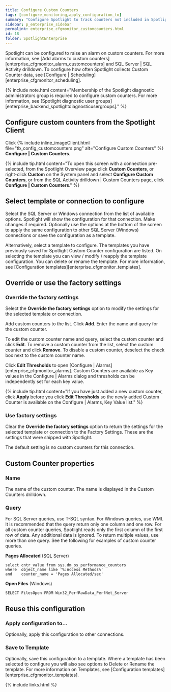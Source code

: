 ```yaml
---
title: Configure Custom Counters
tags: [configure_monitoring,apply_configuration_to]
summary: "Configure Spotlight to track counters not included in Spotlight."
sidebar: p_enterprise_sidebar
permalink: enterprise_cfgmonitor_customcounters.html
id: 18
folder: SpotlightEnterprise
---
```


Spotlight can be configured to raise an alarm on custom counters. For more information, see [Add alarms to custom counters][enterprise_cfgmonitor_alarm_customcounters] and SQL Server \| SQL Activity drilldown. To configure how often Spotlight collects Custom Counter data, see [Configure \| Scheduling][enterprise_cfgmonitor_scheduling].

{% include note.html content="Membership of the Spotlight diagnostic administrators group is required to configure custom counters. For more information, see [Spotlight diagnostic user groups][enterprise_backend_spotlightdiagnosticusergroups]." %}


## Configure custom counters from the Spotlight Client

Click {% include inline_imageClient.html file="tb_config_customcounters.png" alt="Configure Custom Counters" %} **Configure \| Custom Counters**.

{% include tip.html content="To open this screen with a connection pre-selected, from the Spotlight Overview page click **Custom Counters**, or right-click **Custom** on the System panel and select **Configure Custom Counters**, or from the SQL Activity drilldown \| Custom Counters page, click **Configure \| Custom Counters**." %}

## Select template or connection to configure

Select the SQL Server or Windows connection from the list of available options. Spotlight will show the configuration for that connection. Make changes if required. Optionally use the options at the bottom of the screen to apply the same configuration to other SQL Server (Windows) connections or save the configuration as a template.

Alternatively, select a template to configure. The templates you have previously saved for Spotlight Custom Counter configuration are listed. On selecting the template you can view / modify / reapply the template configuration. You can delete or rename the template. For more information, see [Configuration templates][enterprise_cfgmonitor_templates].

## Override or use the factory settings

### Override the factory settings

Select the **Override the factory settings** option to modify the settings for the selected template or connection.

Add custom counters to the list. Click **Add**. Enter the name and query for the custom counter.

To edit the custom counter name and query, select the custom counter and click **Edit**. To remove a custom counter from the list, select the custom counter and click **Remove**. To disable a custom counter, deselect the check box next to the custom counter name.

Click **Edit Thresholds** to open [Configure \| Alarms][enterprise_cfgmonitor_alarms]. Custom Counters are available as Key values in the Configure \| Alarms dialog and thresholds can be independently set for each key value.

{% include tip.html content="If you have just added a new custom counter, click **Apply** before you click **Edit Thresholds** so the newly added Custom Counter is available on the Configure \| Alarms, Key Value list." %}


### Use factory settings

Clear the **Override the factory settings** option to return the settings for the selected template or connection to the Factory Settings. These are the settings that were shipped with Spotlight.

The default setting is no custom counters for this connection.


## Custom Counter properties

### Name

The name of the custom counter. The name is displayed in the Custom Counters drilldown.

### Query

For SQL Server queries, use T-SQL syntax. For Windows queries, use WMI. It is recommended that the query return only one column and one row. For all custom counter queries, Spotlight reads only the first column of the first row of data. Any additional data is ignored. To return multiple values, use more than one query. See the following for examples of custom counter queries.

**Pages Allocated** (SQL Server)

```
select cntr_value from sys.dm_os_performance_counters
where  object_name like '%:Access Methods%'
and    counter_name = 'Pages Allocated/sec'
```

**Open Files** (Windows)

```
SELECT FilesOpen FROM Win32_PerfRawData_PerfNet_Server
```

## Reuse this configuration

### Apply configuration to…  

Optionally, apply this configuration to other connections.

### Save to Template  

Optionally, save this configuration to a template. Where a template has been selected to configure you will also see options to Delete or Rename the template. For more information on Templates, see [Configuration templates][enterprise_cfgmonitor_templates].



{% include links.html %}
